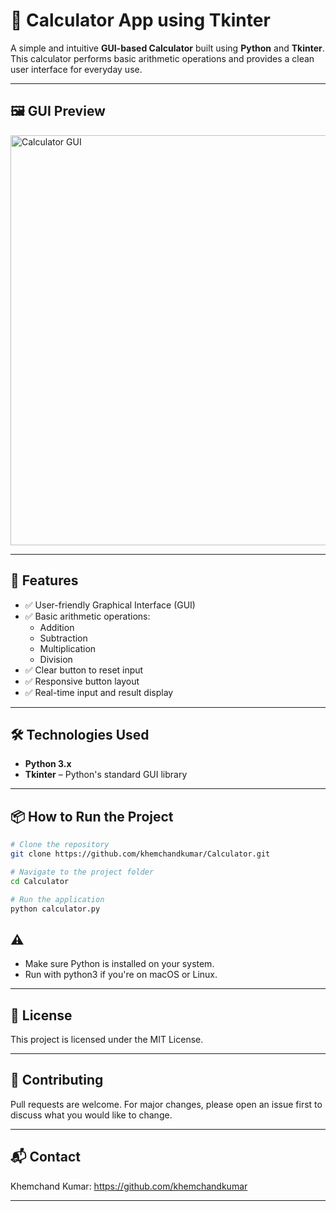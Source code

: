 # 🧮 Calculator App using Tkinter

A simple and intuitive **GUI-based Calculator** built using **Python** and **Tkinter**. This calculator performs basic arithmetic operations and provides a clean user interface for everyday use.

---

## 🖼️ GUI Preview

<img width="623" height="656" alt="Calculator GUI" src="https://github.com/user-attachments/assets/a253c0b4-247a-4cf4-81ff-7ac9de7ae95a" />


---

## 🚀 Features

- ✅ User-friendly Graphical Interface (GUI)
- ✅ Basic arithmetic operations:
  - Addition
  - Subtraction
  - Multiplication
  - Division
- ✅ Clear button to reset input
- ✅ Responsive button layout
- ✅ Real-time input and result display

---

## 🛠️ Technologies Used

- **Python 3.x**
- **Tkinter** – Python's standard GUI library

---

## 📦 How to Run the Project

```bash
# Clone the repository
git clone https://github.com/khemchandkumar/Calculator.git

# Navigate to the project folder
cd Calculator

# Run the application
python calculator.py
```
## ⚠️ 
- Make sure Python is installed on your system.
- Run with python3 if you're on macOS or Linux.

---

## 📝 License
This project is licensed under the MIT License.

---

## 🙌 Contributing
Pull requests are welcome. For major changes, please open an issue first to discuss what you would like to change.

---

## 📬 Contact
Khemchand Kumar: 
https://github.com/khemchandkumar

---
